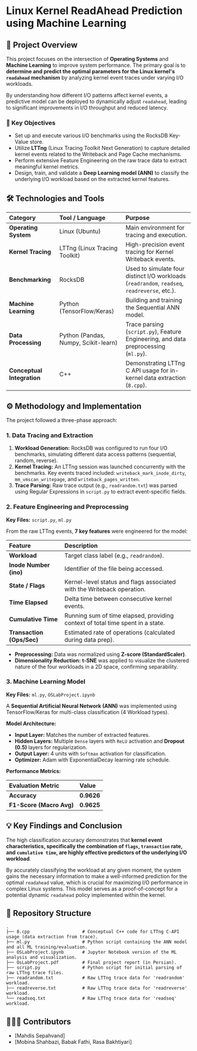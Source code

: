 # Linux Kernel ReadAhead Prediction using Machine Learning

## 🌟 Project Overview

This project focuses on the intersection of **Operating Systems** and **Machine Learning** to improve system performance. The primary goal is to **determine and predict the optimal parameters for the Linux kernel's `readahead` mechanism** by analyzing kernel event traces under varying I/O workloads.

By understanding how different I/O patterns affect kernel events, a predictive model can be deployed to dynamically adjust `readahead`, leading to significant improvements in I/O throughput and reduced latency.

### 🎯 Key Objectives

  * Set up and execute various I/O benchmarks using the RocksDB Key-Value store.
  * Utilize **LTTng** (Linux Tracing Toolkit Next Generation) to capture detailed kernel events related to the Writeback and Page Cache mechanisms.
  * Perform extensive Feature Engineering on the raw trace data to extract meaningful kernel metrics.
  * Design, train, and validate a **Deep Learning model (ANN)** to classify the underlying I/O workload based on the extracted kernel features.

## 🛠️ Technologies and Tools

| Category | Tool / Language | Purpose |
| :--- | :--- | :--- |
| **Operating System** | Linux (Ubuntu) | Main environment for tracing and execution. |
| **Kernel Tracing** | LTTng (Linux Tracing Toolkit) | High-precision event tracing for Kernel Writeback events. |
| **Benchmarking** | RocksDB | Used to simulate four distinct I/O workloads (`readrandom`, `readseq`, `readreverse`, etc.). |
| **Machine Learning** | Python (TensorFlow/Keras) | Building and training the Sequential ANN model. |
| **Data Processing** | Python (Pandas, Numpy, Scikit-learn) | Trace parsing (`script.py`), Feature Engineering, and data preprocessing (`ml.py`). |
| **Conceptual Integration** | C++ | Demonstrating LTTng C API usage for in-kernel data extraction (`8.cpp`). |

## ⚙️ Methodology and Implementation

The project followed a three-phase approach:

### 1\. Data Tracing and Extraction

1.  **Workload Generation:** RocksDB was configured to run four I/O benchmarks, simulating different data access patterns (sequential, random, reverse).
2.  **Kernel Tracing:** An LTTng session was launched concurrently with the benchmarks. Key events traced included: `writeback_mark_inode_dirty`, `mm_vmscan_writepage`, and `writeback_pages_written`.
3.  **Trace Parsing:** Raw trace output (e.g., `readrandom.txt`) was parsed using Regular Expressions in `script.py` to extract event-specific fields.

### 2\. Feature Engineering and Preprocessing

**Key Files:** `script.py`, `ml.py`

From the raw LTTng events, **7 key features** were engineered for the model:

| Feature | Description |
| :--- | :--- |
| **Workload** | Target class label (e.g., `readrandom`). |
| **Inode Number (ino)** | Identifier of the file being accessed. |
| **State / Flags** | Kernel-level status and flags associated with the Writeback operation. |
| **Time Elapsed** | Delta time between consecutive kernel events. |
| **Cumulative Time** | Running sum of time elapsed, providing context of total time spent in a state. |
| **Transaction (Ops/Sec)** | Estimated rate of operations (calculated during data prep). |

  * **Preprocessing:** Data was normalized using **Z-score (StandardScaler)**.
  * **Dimensionality Reduction:** **t-SNE** was applied to visualize the clustered nature of the four workloads in a 2D space, confirming separability.

### 3\. Machine Learning Model

**Key Files:** `ml.py`, `OSLabProject.ipynb`

A **Sequential Artificial Neural Network (ANN)** was implemented using TensorFlow/Keras for multi-class classification (4 Workload types).

**Model Architecture:**

  * **Input Layer:** Matches the number of extracted features.
  * **Hidden Layers:** Multiple `Dense` layers with `ReLU` activation and **Dropout (0.5)** layers for regularization.
  * **Output Layer:** 4 units with `Softmax` activation for classification.
  * **Optimizer:** Adam with ExponentialDecay learning rate schedule.

**Performance Metrics:**

| Evaluation Metric | Value |
| :--- | :--- |
| **Accuracy** | **0.9626** |
| **F1-Score (Macro Avg)** | **0.9625** |

## 💡 Key Findings and Conclusion

The high classification accuracy demonstrates that **kernel event characteristics, specifically the combination of `flags`, `transaction` rate, and `cumulative time`, are highly effective predictors of the underlying I/O workload**.

By accurately classifying the workload at any given moment, the system gains the necessary information to make a well-informed prediction for the optimal `readahead` value, which is crucial for maximizing I/O performance in complex Linux systems. This model serves as a proof-of-concept for a potential dynamic `readahead` policy implemented within the kernel.

## 📁 Repository Structure

```
.
├── 8.cpp                    # Conceptual C++ code for LTTng C-API usage (data extraction from trace).
├── ml.py                    # Python script containing the ANN model and all ML training/evaluation.
├── OSLabProject.ipynb       # Jupyter Notebook version of the ML analysis and visualization.
├── OsLabProject.pdf         # Final project report (in Persian).
├── script.py                # Python script for initial parsing of raw LTTng trace files.
├── readrandom.txt           # Raw LTTng trace data for 'readrandom' workload.
├── readreverse.txt          # Raw LTTng trace data for 'readreverse' workload.
└── readseq.txt              # Raw LTTng trace data for 'readseq' workload.
```

## 🧑‍🤝‍🧑 Contributors

  * [Mahdis Sepahvand]
  * [Mobina Shahbazi, Babak Fathi, Rasa Bakhtiyari]